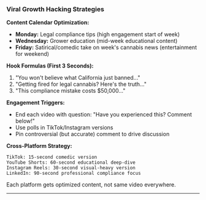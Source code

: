 ### Viral Growth Hacking Strategies

**Content Calendar Optimization:**
- **Monday:** Legal compliance tips (high engagement start of week)
- **Wednesday:** Grower education (mid-week educational content)
- **Friday:** Satirical/comedic take on week's cannabis news (entertainment for weekend)

**Hook Formulas (First 3 Seconds):**
1. "You won't believe what California just banned..."
2. "Getting fired for legal cannabis? Here's the truth..."
3. "This compliance mistake costs $50,000..."

**Engagement Triggers:**
- End each video with question: "Have you experienced this? Comment below!"
- Use polls in TikTok/Instagram versions
- Pin controversial (but accurate) comment to drive discussion

**Cross-Platform Strategy:**
```
TikTok: 15-second comedic version
YouTube Shorts: 60-second educational deep-dive
Instagram Reels: 30-second visual-heavy version
LinkedIn: 90-second professional compliance focus
```

Each platform gets optimized content, not same video everywhere.

---
